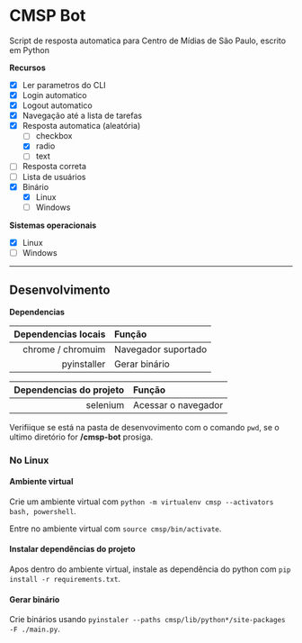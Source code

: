 # CMSP Bot

Script de resposta automatica para Centro de Mídias de São Paulo, escrito em Python

**Recursos**

- [x] Ler parametros do CLI
- [x] Login automatico
- [x] Logout automatico
- [x] Navegação até a lista de tarefas
- [x] Resposta automatica (aleatória)
  - [ ] checkbox
  - [x] radio
  - [ ] text
- [ ] Resposta correta
- [ ] Lista de usuários
- [x] Binário
  - [x] Linux
  - [ ] Windows

**Sistemas operacionais**

- [x] Linux
- [ ] Windows

---

## Desenvolvimento

**Dependencias**

| Dependencias locais | Função              |
| ------------------: | :------------------ |
|   chrome / chromuim | Navegador suportado |
|         pyinstaller | Gerar binário       |

| Dependencias do projeto | Função              |
| ----------------------: | :------------------ |
|                selenium | Acessar o navegador |

Verifiique se está na pasta de desenvovimento com o comando `pwd`, se o ultimo diretório for **/cmsp-bot** prosiga.

### No Linux

#### Ambiente virtual

Crie um ambiente virtual com `python -m virtualenv cmsp --activators bash, powershell`.

Entre no ambiente virtual com `source cmsp/bin/activate`.

#### Instalar dependências do projeto

Apos dentro do ambiente virtual, instale as dependência do python com `pip install -r requirements.txt`.

#### Gerar binário

Crie binários usando `pyinstaler --paths cmsp/lib/python*/site-packages -F ./main.py`.
